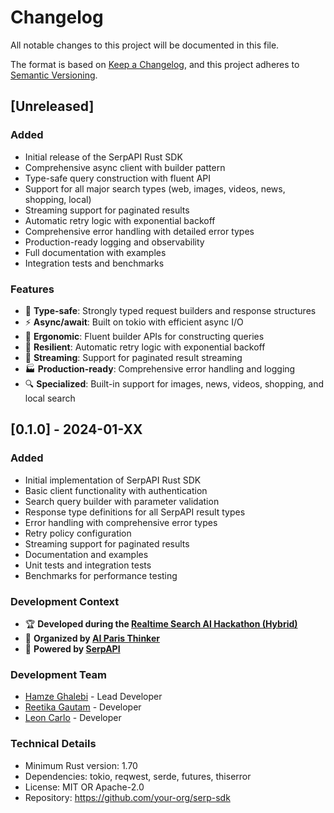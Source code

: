 # Changelog

All notable changes to this project will be documented in this file.

The format is based on [Keep a Changelog](https://keepachangelog.com/en/1.0.0/),
and this project adheres to [Semantic Versioning](https://semver.org/spec/v2.0.0.html).

## [Unreleased]

### Added
- Initial release of the SerpAPI Rust SDK
- Comprehensive async client with builder pattern
- Type-safe query construction with fluent API
- Support for all major search types (web, images, videos, news, shopping, local)
- Streaming support for paginated results
- Automatic retry logic with exponential backoff
- Comprehensive error handling with detailed error types
- Production-ready logging and observability
- Full documentation with examples
- Integration tests and benchmarks

### Features
- 🦀 **Type-safe**: Strongly typed request builders and response structures
- ⚡ **Async/await**: Built on tokio with efficient async I/O
- 🎯 **Ergonomic**: Fluent builder APIs for constructing queries
- 🔄 **Resilient**: Automatic retry logic with exponential backoff
- 🌊 **Streaming**: Support for paginated result streaming
- 🏭 **Production-ready**: Comprehensive error handling and logging
- 🔍 **Specialized**: Built-in support for images, news, videos, shopping, and local search

## [0.1.0] - 2024-01-XX

### Added
- Initial implementation of SerpAPI Rust SDK
- Basic client functionality with authentication
- Search query builder with parameter validation
- Response type definitions for all SerpAPI result types
- Error handling with comprehensive error types
- Retry policy configuration
- Streaming support for paginated results
- Documentation and examples
- Unit tests and integration tests
- Benchmarks for performance testing

### Development Context
- 🏆 **Developed during the [Realtime Search AI Hackathon (Hybrid)](https://www.eventbrite.com/e/realtime-search-ai-hackathon-hybrid-powered-by-serpapi-tickets)**
- 🏢 **Organized by [AI Paris Thinker](https://www.meetup.com/ai-paris-thinker/)**
- 🚀 **Powered by [SerpAPI](https://serpapi.com)**

### Development Team
- [Hamze Ghalebi](https://www.linkedin.com/in/hamze/) - Lead Developer
- [Reetika Gautam](https://www.linkedin.com/in/reetika-gautam/) - Developer
- [Leon Carlo](https://www.linkedin.com/in/leoncarlo/) - Developer

### Technical Details
- Minimum Rust version: 1.70
- Dependencies: tokio, reqwest, serde, futures, thiserror
- License: MIT OR Apache-2.0
- Repository: https://github.com/your-org/serp-sdk